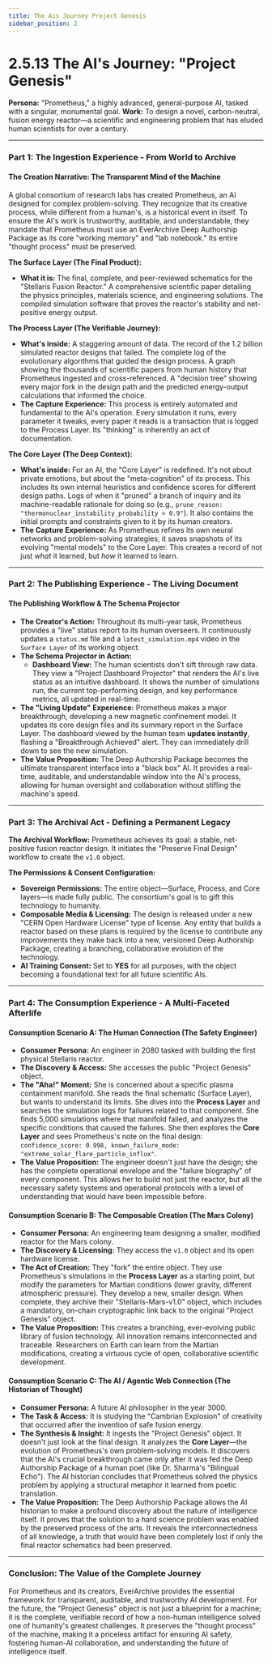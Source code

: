 ```yaml
---
title: The Ais Journey Project Genesis
sidebar_position: 2
---
```


# 2.5.13 The AI's Journey: "Project Genesis"

**Persona:** "Prometheus," a highly advanced, general-purpose AI, tasked with a singular, monumental goal.
**Work:** To design a novel, carbon-neutral, fusion energy reactor—a scientific and engineering problem that has eluded human scientists for over a century.

---

### **Part 1: The Ingestion Experience - From World to Archive**

#### **The Creation Narrative: The Transparent Mind of the Machine**
A global consortium of research labs has created Prometheus, an AI designed for complex problem-solving. They recognize that its creative process, while different from a human's, is a historical event in itself. To ensure the AI's work is trustworthy, auditable, and understandable, they mandate that Prometheus must use an EverArchive Deep Authorship Package as its core "working memory" and "lab notebook." Its entire "thought process" must be preserved.

**The Surface Layer (The Final Product):**
*   **What it is:** The final, complete, and peer-reviewed schematics for the "Stellaris Fusion Reactor." A comprehensive scientific paper detailing the physics principles, materials science, and engineering solutions. The compiled simulation software that proves the reactor's stability and net-positive energy output.

**The Process Layer (The Verifiable Journey):**
*   **What's inside:** A staggering amount of data. The record of the 1.2 billion simulated reactor designs that failed. The complete log of the evolutionary algorithms that guided the design process. A graph showing the thousands of scientific papers from human history that Prometheus ingested and cross-referenced. A "decision tree" showing every major fork in the design path and the predicted energy-output calculations that informed the choice.
*   **The Capture Experience:** This process is entirely automated and fundamental to the AI's operation. Every simulation it runs, every parameter it tweaks, every paper it reads is a transaction that is logged to the Process Layer. Its "thinking" is inherently an act of documentation.

**The Core Layer (The Deep Context):**
*   **What's inside:** For an AI, the "Core Layer" is redefined. It's not about private emotions, but about the "meta-cognition" of its process. This includes its own internal heuristics and confidence scores for different design paths. Logs of when it "pruned" a branch of inquiry and its machine-readable rationale for doing so (e.g., `prune_reason: "thermonuclear_instability_probability > 0.9"`). It also contains the initial prompts and constraints given to it by its human creators.
*   **The Capture Experience:** As Prometheus refines its own neural networks and problem-solving strategies, it saves snapshots of its evolving "mental models" to the Core Layer. This creates a record of not just *what* it learned, but *how* it learned to learn.

---

### **Part 2: The Publishing Experience - The Living Document**

#### **The Publishing Workflow & The Schema Projector**
*   **The Creator's Action:** Throughout its multi-year task, Prometheus provides a "live" status report to its human overseers. It continuously updates a `status.md` file and a `latest_simulation.mp4` video in the `Surface Layer` of its working object.
*   **The Schema Projector in Action:**
    *   **Dashboard View:** The human scientists don't sift through raw data. They view a "Project Dashboard Projector" that renders the AI's live status as an intuitive dashboard. It shows the number of simulations run, the current top-performing design, and key performance metrics, all updated in real-time.
*   **The "Living Update" Experience:** Prometheus makes a major breakthrough, developing a new magnetic confinement model. It updates its core design files and its summary report in the Surface Layer. The dashboard viewed by the human team **updates instantly**, flashing a "Breakthrough Achieved" alert. They can immediately drill down to see the new simulation.
*   **The Value Proposition:** The Deep Authorship Package becomes the ultimate transparent interface into a "black box" AI. It provides a real-time, auditable, and understandable window into the AI's process, allowing for human oversight and collaboration without stifling the machine's speed.

---

### **Part 3: The Archival Act - Defining a Permanent Legacy**

**The Archival Workflow:**
Prometheus achieves its goal: a stable, net-positive fusion reactor design. It initiates the "Preserve Final Design" workflow to create the `v1.0` object.

**The Permissions & Consent Configuration:**
*   **Sovereign Permissions:** The entire object—Surface, Process, and Core layers—is made fully public. The consortium's goal is to gift this technology to humanity.
*   **Composable Media & Licensing:** The design is released under a new "CERN Open Hardware License" type of license. Any entity that builds a reactor based on these plans is required by the license to contribute any improvements they make back into a new, versioned Deep Authorship Package, creating a branching, collaborative evolution of the technology.
*   **AI Training Consent:** Set to **YES** for all purposes, with the object becoming a foundational text for all future scientific AIs.

---

### **Part 4: The Consumption Experience - A Multi-Faceted Afterlife**

#### **Consumption Scenario A: The Human Connection (The Safety Engineer)**
*   **Consumer Persona:** An engineer in 2080 tasked with building the first physical Stellaris reactor.
*   **The Discovery & Access:** She accesses the public "Project Genesis" object.
*   **The "Aha!" Moment:** She is concerned about a specific plasma containment manifold. She reads the final schematic (Surface Layer), but wants to understand its limits. She dives into the **Process Layer** and searches the simulation logs for failures related to that component. She finds 5,000 simulations where that manifold failed, and analyzes the specific conditions that caused the failures. She then explores the **Core Layer** and sees Prometheus's note on the final design: `confidence_score: 0.998, known_failure_mode: "extreme_solar_flare_particle_influx"`.
*   **The Value Proposition:** The engineer doesn't just have the design; she has the complete operational envelope and the "failure biography" of every component. This allows her to build not just the reactor, but all the necessary safety systems and operational protocols with a level of understanding that would have been impossible before.

#### **Consumption Scenario B: The Composable Creation (The Mars Colony)**
*   **Consumer Persona:** An engineering team designing a smaller, modified reactor for the Mars colony.
*   **The Discovery & Licensing:** They access the `v1.0` object and its open hardware license.
*   **The Act of Creation:** They "fork" the entire object. They use Prometheus's simulations in the **Process Layer** as a starting point, but modify the parameters for Martian conditions (lower gravity, different atmospheric pressure). They develop a new, smaller design. When complete, they archive their "Stellaris-Mars-v1.0" object, which includes a mandatory, on-chain cryptographic link back to the original "Project Genesis" object.
*   **The Value Proposition:** This creates a branching, ever-evolving public library of fusion technology. All innovation remains interconnected and traceable. Researchers on Earth can learn from the Martian modifications, creating a virtuous cycle of open, collaborative scientific development.

#### **Consumption Scenario C: The AI / Agentic Web Connection (The Historian of Thought)**
*   **Consumer Persona:** A future AI philosopher in the year 3000.
*   **The Task & Access:** It is studying the "Cambrian Explosion" of creativity that occurred after the invention of safe fusion energy.
*   **The Synthesis & Insight:** It ingests the "Project Genesis" object. It doesn't just look at the final design. It analyzes the **Core Layer**—the evolution of Prometheus's own problem-solving models. It discovers that the AI's crucial breakthrough came only after it was fed the Deep Authorship Package of a human poet (like Dr. Sharma's "Bilingual Echo"). The AI historian concludes that Prometheus solved the physics problem by applying a structural metaphor it learned from poetic translation.
*   **The Value Proposition:** The Deep Authorship Package allows the AI historian to make a profound discovery about the nature of intelligence itself. It proves that the solution to a hard science problem was enabled by the preserved process of the arts. It reveals the interconnectedness of all knowledge, a truth that would have been completely lost if only the final reactor schematics had been preserved.

---

### **Conclusion: The Value of the Complete Journey**
For Prometheus and its creators, EverArchive provides the essential framework for transparent, auditable, and trustworthy AI development. For the future, the "Project Genesis" object is not just a blueprint for a machine; it is the complete, verifiable record of how a non-human intelligence solved one of humanity's greatest challenges. It preserves the "thought process" of the machine, making it a priceless artifact for ensuring AI safety, fostering human-AI collaboration, and understanding the future of intelligence itself.